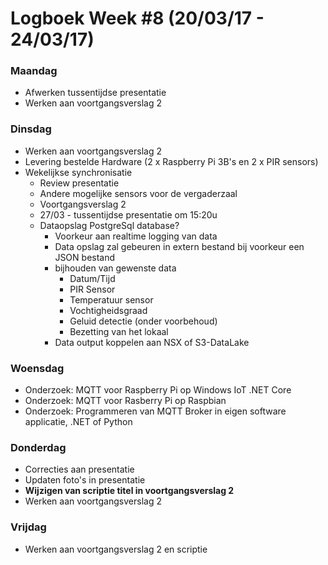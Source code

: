 # Logboek Week #8 (20/03/17 - 24/03/17)
### Maandag
* Afwerken tussentijdse presentatie
* Werken aan voortgangsverslag 2
### Dinsdag
* Werken aan voortgangsverslag 2
* Levering bestelde Hardware (2 x Raspberry Pi 3B's en 2 x PIR sensors)
* Wekelijkse synchronisatie
  * Review presentatie
  * Andere mogelijke sensors voor de vergaderzaal
  * Voortgangsverslag 2
  * 27/03 - tussentijdse presentatie om 15:20u
  * Dataopslag PostgreSql database?
      * Voorkeur aan realtime logging van data
      * Data opslag zal gebeuren in extern bestand bij voorkeur een JSON bestand 
      * bijhouden van gewenste data
      	 - Datum/Tijd
      	 - PIR Sensor
      	 - Temperatuur sensor
      	 - Vochtigheidsgraad
      	 - Geluid detectie (onder voorbehoud)
      	 - Bezetting van het lokaal
     * Data output koppelen aan NSX of S3-DataLake
### Woensdag
* Onderzoek: MQTT voor Raspberry Pi op Windows IoT .NET Core
* Onderzoek: MQTT voor Rasberry Pi op Raspbian
* Onderzoek: Programmeren van MQTT Broker in eigen software applicatie, .NET of Python 
### Donderdag
* Correcties aan presentatie
* Updaten foto's in presentatie
* **Wijzigen van scriptie titel in voortgangsverslag 2**
* Werken aan voortgangsverslag 2
### Vrijdag
* Werken aan voortgangsverslag 2 en scriptie